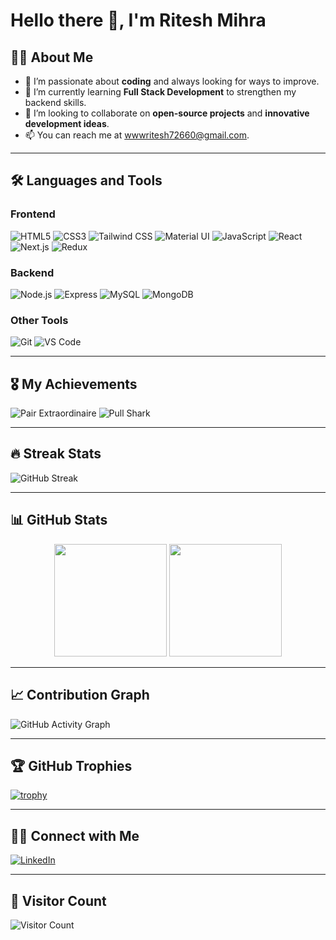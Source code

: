 # Hello there 👋, I'm Ritesh Mihra


## 👨‍💻 About Me
- 👀 I’m passionate about **coding** and always looking for ways to improve.
- 🌱 I’m currently learning **Full Stack Development** to strengthen my backend skills.
- 💞️ I’m looking to collaborate on **open-source projects** and **innovative development ideas**.
- 📫 You can reach me at [wwwritesh72660@gmail.com](mailto:wwwritesh72660@gmail.com).

---

## 🛠️ Languages and Tools

### Frontend
![HTML5](https://img.shields.io/badge/-HTML5-E34F26?logo=html5&logoColor=white&style=flat)
![CSS3](https://img.shields.io/badge/-CSS3-1572B6?logo=css3&logoColor=white&style=flat)
![Tailwind CSS](https://img.shields.io/badge/-Tailwind%20CSS-38B2AC?logo=tailwind-css&logoColor=white&style=flat)
![Material UI](https://img.shields.io/badge/-Material%20UI-0081CB?logo=material-ui&logoColor=white&style=flat)
![JavaScript](https://img.shields.io/badge/-JavaScript-F7DF1E?logo=javascript&logoColor=black&style=flat)
![React](https://img.shields.io/badge/-React-61DAFB?logo=react&logoColor=black&style=flat)
![Next.js](https://img.shields.io/badge/-Next.js-000000?logo=nextdotjs&logoColor=white&style=flat)
![Redux](https://img.shields.io/badge/-Redux-764ABC?logo=redux&logoColor=white&style=flat)

### Backend
![Node.js](https://img.shields.io/badge/-Node.js-339933?logo=node.js&logoColor=white&style=flat)
![Express](https://img.shields.io/badge/-Express-000000?logo=express&logoColor=white&style=flat)
![MySQL](https://img.shields.io/badge/-MySQL-4479A1?logo=mysql&logoColor=white&style=flat)
![MongoDB](https://img.shields.io/badge/-MongoDB-47A248?logo=mongodb&logoColor=white&style=flat)

### Other Tools
![Git](https://img.shields.io/badge/-Git-F05032?logo=git&logoColor=white&style=flat)
![VS Code](https://img.shields.io/badge/-VS%20Code-007ACC?logo=visual-studio-code&logoColor=white&style=flat)

---

## 🎖️ My Achievements
![Pair Extraordinaire](https://img.shields.io/badge/Pair%20Extraordinaire-0f6f6f?style=flat&logo=GitHub&logoColor=white)
![Pull Shark](https://img.shields.io/badge/Pull%20Shark-0f6f6f?style=flat&logo=GitHub&logoColor=white)

---

## 🔥 Streak Stats
![GitHub Streak](https://streak-stats.demolab.com/?user=Sau0908&theme=radical)


---

## 📊 GitHub Stats
<div align="center">
  <img height="180em" src="https://github-readme-stats.vercel.app/api?username=rm7054613349&show_icons=true&theme=radical&count_private=true" />
  <img height="180em" src="https://github-readme-stats.vercel.app/api/top-langs/?username=rm7054613349&layout=compact&theme=radical&langs_count=8" />
</div>

---

## 📈 Contribution Graph
![GitHub Activity Graph](https://github-readme-activity-graph.cyclic.app/graph?username=rm7054613349&theme=radical)


---


## 🏆 GitHub Trophies
[![trophy](https://github-profile-trophy.vercel.app/?username=rm7054613349&theme=radical)](https://github.com/ryo-ma/github-profile-trophy)


---

## 🧑‍💼 Connect with Me
[![LinkedIn](https://img.shields.io/badge/-LinkedIn-0A66C2?logo=linkedin&logoColor=white&style=flat)](https://www.linkedin.com/in/ritesh-mishra-068bb8221)

---

## 🧭 Visitor Count
![Visitor Count](https://komarev.com/ghpvc/?username=rm7054613349&color=brightgreen)

<!---
Sau0908/Sau0908 is a ✨ special ✨ repository because its `README.md` (this file) appears on your GitHub profile.
--->
